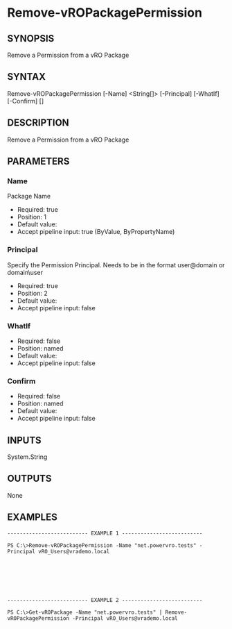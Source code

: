 # Remove-vROPackagePermission

## SYNOPSIS
    
Remove a Permission from a vRO Package

## SYNTAX
 Remove-vROPackagePermission [-Name] <String[]> [-Principal] <String> [-WhatIf] [-Confirm] [<CommonParameters>]    

## DESCRIPTION

Remove a Permission from a vRO Package

## PARAMETERS


### Name

Package Name

* Required: true
* Position: 1
* Default value: 
* Accept pipeline input: true (ByValue, ByPropertyName)

### Principal

Specify the Permission Principal. Needs to be in the format user@domain or domain\user

* Required: true
* Position: 2
* Default value: 
* Accept pipeline input: false

### WhatIf


* Required: false
* Position: named
* Default value: 
* Accept pipeline input: false

### Confirm


* Required: false
* Position: named
* Default value: 
* Accept pipeline input: false

## INPUTS

System.String

## OUTPUTS

None

## EXAMPLES
```
-------------------------- EXAMPLE 1 --------------------------

PS C:\>Remove-vROPackagePermission -Name "net.powervro.tests" -Principal vRO_Users@vrademo.local







-------------------------- EXAMPLE 2 --------------------------

PS C:\>Get-vROPackage -Name "net.powervro.tests" | Remove-vROPackagePermission -Principal vRO_Users@vrademo.local
```

